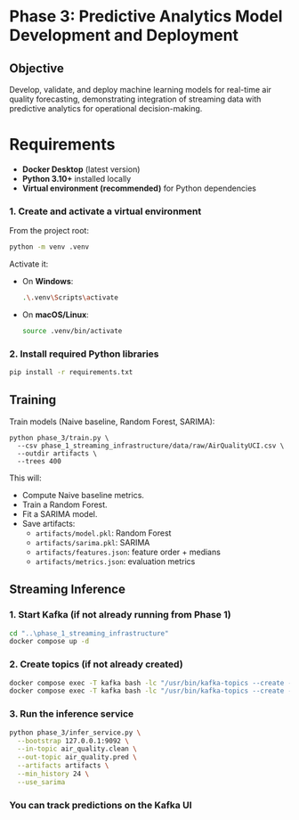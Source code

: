 # Phase 3: Predictive Analytics Model Development and Deployment

## Objective
Develop, validate, and deploy machine learning models for real-time air quality forecasting, demonstrating integration of streaming data with predictive analytics for operational decision-making.

# Requirements

- **Docker Desktop** (latest version)  
- **Python 3.10+** installed locally  
- **Virtual environment (recommended)** for Python dependencies  

### 1. Create and activate a virtual environment
From the project root:
```bash
python -m venv .venv
```

Activate it:
- On **Windows**:
  ```bash
  .\.venv\Scripts\activate
  ```
- On **macOS/Linux**:
  ```bash
  source .venv/bin/activate
  ```

### 2. Install required Python libraries
```bash
pip install -r requirements.txt
```
## Training
Train models (Naive baseline, Random Forest, SARIMA):
```
python phase_3/train.py \
  --csv phase_1_streaming_infrastructure/data/raw/AirQualityUCI.csv \
  --outdir artifacts \
  --trees 400
```
This will:
- Compute Naive baseline metrics.
- Train a Random Forest.
- Fit a SARIMA model.
- Save artifacts:
  -  `artifacts/model.pkl`: Random Forest
  - `artifacts/sarima.pkl`: SARIMA
  - `artifacts/features.json`: feature order + medians
  - `artifacts/metrics.json`: evaluation metrics

## Streaming Inference

### 1. Start Kafka (if not already running from Phase 1)
```bash
cd "..\phase_1_streaming_infrastructure"
docker compose up -d
```

### 2. Create topics (if not already created)

```bash
docker compose exec -T kafka bash -lc "/usr/bin/kafka-topics --create --if-not-exists --topic air_quality.clean --bootstrap-server kafka:29092 --partitions 3 --replication-factor 1"
docker compose exec -T kafka bash -lc "/usr/bin/kafka-topics --create --if-not-exists --topic air_quality.pred  --bootstrap-server kafka:29092 --partitions 3 --replication-factor 1"
```

### 3. Run the inference service
```bash
python phase_3/infer_service.py \
  --bootstrap 127.0.0.1:9092 \
  --in-topic air_quality.clean \
  --out-topic air_quality.pred \
  --artifacts artifacts \
  --min_history 24 \
  --use_sarima
```


### You can track predictions on the Kafka UI